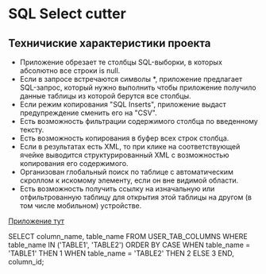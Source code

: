 # SQL Select cutter

## Техничиские характеристики проекта

* Приложение обрезает те столбцы SQL-выборки, в которых абсолютно все строки is null.
* Если в запросе встречаются символы *, приложение предлагает SQL-запрос, который нужно выполнить чтобы приложение получило данные таблицы из которой берутся все столбцы.
* Если режим копирования "SQL Inserts", приложение выдаст предупреждение сменить его на "CSV".
* Есть возможность фильтрации содержимого столбца по введенному тексту.
* Есть возможность копирования в буфер всех строк столбца.
* Если в результатах есть XML, то при клике на соответствующей ячейке выводится структурированный XML с возможностью копирования его содержимого.
* Организован глобальный поиск по таблице с автоматическим скроллом к искомому элементу, если он вне видимой области.
* Есть возможность получить ссылку на изначальную или отфильтрованную таблицу для открытия этой таблицы на другом (в том числе мобильном) устройстве.

[Приложение тут](https://loki87by.github.io/sql-select-cutter/)

SELECT column_name, table_name
FROM USER_TAB_COLUMNS
WHERE table_name IN ('TABLE1', 'TABLE2')
ORDER BY CASE
    WHEN table_name = 'TABLE1' THEN 1
    WHEN table_name = 'TABLE2' THEN 2
    ELSE 3
  END, column_id;
